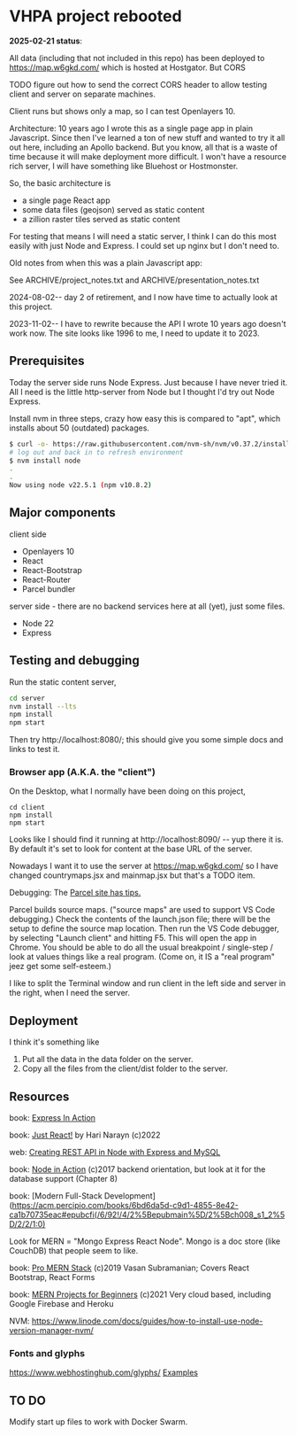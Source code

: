 # VHPA project rebooted

**2025-02-21 status**:

All data (including that not included in this repo) has been deployed
to https://map.w6gkd.com/ which is hosted at Hostgator. But CORS

TODO figure out how to send the correct CORS header to allow testing client and server on separate machines.

Client runs but shows only a map, so I can test Openlayers 10.

Architecture: 10 years ago I wrote this as a single page app in plain Javascript. Since then I've learned a ton of new stuff and wanted to try it all out here, including an Apollo backend. But you know, all that is a waste of time because it will make deployment more difficult. I won't have a resource rich server, I will have something like Bluehost or Hostmonster.

So, the basic architecture is

* a single page React app
* some data files (geojson) served as static content
* a zillion raster tiles served as static content

For testing that means I will need a static server, I think I can do this
most easily with just Node and Express. I could set up nginx but I don't need to.

Old notes from when this was a plain Javascript app:

See ARCHIVE/project_notes.txt
and ARCHIVE/presentation_notes.txt

2024-08-02-- day 2 of retirement, and I now have time to actually look at this project.

2023-11-02-- I have to rewrite because the API I wrote 10 years ago doesn't work now. 
The site looks like 1996 to me, I need to update it to 2023.

## Prerequisites

Today the server side runs Node Express. Just because I have never tried it. All I need is the little http-server from Node but I thought I'd try out Node Express.

Install nvm in three steps, crazy how easy this is compared to "apt", which installs about 50 (outdated) packages.

```bash
$ curl -o- https://raw.githubusercontent.com/nvm-sh/nvm/v0.37.2/install.sh | bash
# log out and back in to refresh environment
$ nvm install node
.
.
Now using node v22.5.1 (npm v10.8.2)
```

## Major components

client side

* Openlayers 10
* React
* React-Bootstrap
* React-Router
* Parcel bundler

server side - there are no backend services here at all (yet), just some files.

* Node 22
* Express

## Testing and debugging

Run the static content server,

```bash
cd server
nvm install --lts
npm install
npm start
```

Then try http://localhost:8080/; this should give you some simple docs and links to test it.

### Browser app (A.K.A. the "client")

On the Desktop, what I normally have been doing on this project,

    cd client
    npm install
    npm start

Looks like I should find it running at http://localhost:8090/ -- yup there it is. 
By default it's set to look for content at the base URL of the server.

Nowadays I want it to use the server at https://map.w6gkd.com/ so I have changed
countrymaps.jsx and mainmap.jsx but that's a TODO item.

Debugging: The [Parcel site has tips.](https://parceljs.org/recipes/debugging/) 

Parcel builds source maps. ("source maps" are used to support VS Code debugging.) Check the contents of the launch.json file; there will be the setup to define the source map location. Then run the VS Code debugger, by selecting "Launch client" and hitting F5. This will open the app in Chrome. You should be able to do all the usual breakpoint / single-step / look at values things like a real program. (Come on, it IS a "real program" jeez get some self-esteem.)

I like to split the Terminal window and run client in the left side and server in the right, when I need the server.

## Deployment

I think it's something like

1. Put all the data in the data folder on the server.
2. Copy all the files from the client/dist folder to the server.

## Resources

book: [Express In Action](https://learning.oreilly.com/library/view/express-in-action/9781617292422/OEBPS/Text/kindle_split_001.html)

book: [Just React!](https://acm.percipio.com/books/4d3d2a3a-29d2-4672-8e1d-17eb80a6c7b3#epubcfi(/6/6!/4/2%5Bepubmain%5D/2%5Bintro%5D/8/3:112)) by Hari Narayn (c)2022

web: [Creating REST API in Node with Express and MySQL](https://dev.to/time2hack/creating-rest-api-in-node-js-with-express-and-mysql-21hk)

book: [Node in Action](https://acm.percipio.com/books/3fd43d52-8d0c-49ae-9802-43c65447dfce#epubcfi(/6/4!/4/2%5Bepubmain%5D/2%5Bg2eaae039-3fa1-4d43-9e2f-6b1b5949f648%5D/2/2/1:0)) (c)2017 backend orientation, but look at it for the database support (Chapter 8)

book: [Modern Full-Stack Development](https://acm.percipio.com/books/6bd6da5d-c9d1-4855-8e42-ca1b70735eac#epubcfi(/6/92!/4/2%5Bepubmain%5D/2%5Bch008_s1_2%5D/2/2/1:0)

Look for MERN = "Mongo Express React Node".
Mongo is a doc store (like CouchDB) that people seem to like.

book: [Pro MERN Stack](https://acm.percipio.com/books/bae08639-c985-47d7-9ad8-58a15dcb1402#epubcfi(/6/4!/4/2%5Bepubmain%5D/2%5Bg66aab88e-b283-4870-8aa1-1ce1c213b46b%5D/2/2/1:0)) (c)2019 Vasan Subramanian; Covers React Bootstrap, React Forms

book: [MERN Projects for Beginners](https://acm.percipio.com/books/cb85518c-3849-46a3-9424-ff4a3e28da46#epubcfi(/6/8!/4/2%5Bepubmain%5D/2%5Bch01lev1sec1%5D/2/2/1:0)) (c)2021 Very cloud based, including Google Firebase and Heroku

NVM: https://www.linode.com/docs/guides/how-to-install-use-node-version-manager-nvm/

### Fonts and glyphs

https://www.webhostinghub.com/glyphs/ [Examples](https://www.webhostinghub.com/glyphs/bootstrap/)

## TO DO

Modify start up files to work with Docker Swarm.
